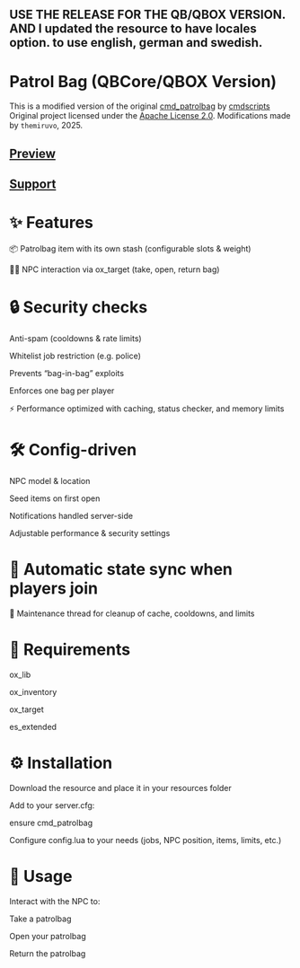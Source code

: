 ## USE THE RELEASE FOR THE QB/QBOX VERSION. AND I updated the resource to have locales option. to use english, german and swedish. 

# Patrol Bag (QBCore/QBOX Version)

This is a modified version of the original [cmd_patrolbag](https://github.com/cmdscripts/cmd_patrolbag)
by [cmdscripts](https://github.com/cmdscripts)
Original project licensed under the [Apache License 2.0](LICENSE).
Modifications made by `themiruvo`, 2025.


## [Preview](https://streamable.com/eknoax)
## [Support](https://discord.gg/Evd7gvpTyW)
# ✨ Features

📦 Patrolbag item with its own stash (configurable slots & weight)

🧑‍✈️ NPC interaction via ox_target (take, open, return bag)

# 🔒 Security checks

Anti-spam (cooldowns & rate limits)

Whitelist job restriction (e.g. police)

Prevents “bag-in-bag” exploits

Enforces one bag per player

⚡ Performance optimized with caching, status checker, and memory limits

# 🛠️ Config-driven

NPC model & location

Seed items on first open

Notifications handled server-side

Adjustable performance & security settings

# 🔄 Automatic state sync when players join

🧹 Maintenance thread for cleanup of cache, cooldowns, and limits

# 📂 Requirements

ox_lib

ox_inventory

ox_target

es_extended

 # ⚙️ Installation

Download the resource and place it in your resources folder

Add to your server.cfg:

ensure cmd_patrolbag


Configure config.lua to your needs (jobs, NPC position, items, limits, etc.)

# 📜 Usage

Interact with the NPC to:

Take a patrolbag

Open your patrolbag

Return the patrolbag
